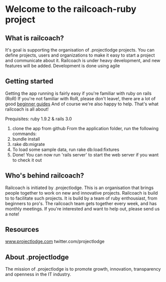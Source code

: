 Welcome to the railcoach-ruby project
=====================================

What is railcoach?
-------------------------------
It's goal is supporting the organisation of .projectlodge projects. You can define projects, users and organizations to make it easy to start a project and communicate about it. Railcoach is under heavy development, and new features will be added. Development is done using agile 

Getting started
-------------------------------
Getting the app running is fairly easy if you're familiar with ruby on rails (RoR) 
If you're not familiar with RoR, please don't leave!, there are a lot of good [beginner guides](http://www.codeschool.com/courses/rails-for-zombies) And of course we're also happy to help. That's what railcoach is all about!

Prequisites: ruby 1.9.2 & rails 3.0
1. clone the app from github
From the application folder, run the following commands:
2. bundle install
3. rake db:migrate
4. To load some sample data, run rake db:load:fixtures
5. Done! You can now run 'rails server' to start the web server if you want to check it out


Who's behind railcoach?
-------------------------------
Railcoach is initiated by .projectlodge. This is an organisation that brings people together to work on new and innovative projects. Railcoach is build to to facilitate such projects. It is build by a team of ruby enthousiast, from beginners to pro's. The railcoach team gets together every week, and has monthly meetings. If you're interested and want to help out, please send us a note!


Resources
------------------------------
www.projectlodge.com
twitter.com/projectlodge


About .projectlodge
------------------------------
The mission of .projectlodge is to promote growth, innovation, transparency and openness in the IT industry. 